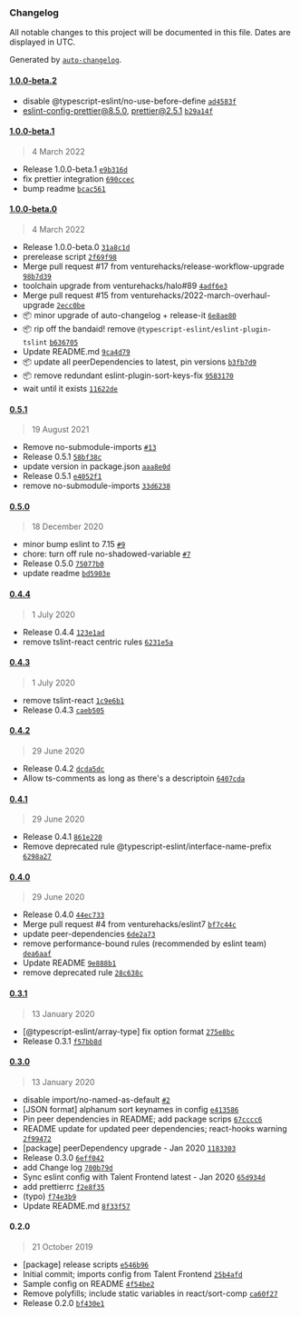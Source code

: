 ### Changelog

All notable changes to this project will be documented in this file. Dates are displayed in UTC.

Generated by [`auto-changelog`](https://github.com/CookPete/auto-changelog).

#### [1.0.0-beta.2](https://github.com/venturehacks/eslint-config-angellist/compare/1.0.0-beta.1...1.0.0-beta.2)

- disable @typescript-eslint/no-use-before-define [`ad4583f`](https://github.com/venturehacks/eslint-config-angellist/commit/ad4583fe009fa5e83120d0fb3652ad95effb2a78)
- eslint-config-prettier@8.5.0, prettier@2.5.1 [`b29a14f`](https://github.com/venturehacks/eslint-config-angellist/commit/b29a14fc59e4225277fa3f152d493ea8a662ff6e)

#### [1.0.0-beta.1](https://github.com/venturehacks/eslint-config-angellist/compare/1.0.0-beta.0...1.0.0-beta.1)

> 4 March 2022

- Release 1.0.0-beta.1 [`e9b316d`](https://github.com/venturehacks/eslint-config-angellist/commit/e9b316ddabee15b2aee60aa04b88789b2e0cc487)
- fix prettier integration [`690ccec`](https://github.com/venturehacks/eslint-config-angellist/commit/690ccec7b9da07e93f865846023ff1218875ee2c)
- bump readme [`bcac561`](https://github.com/venturehacks/eslint-config-angellist/commit/bcac5614a84291e50c37b34e0466c704c9fde084)

#### [1.0.0-beta.0](https://github.com/venturehacks/eslint-config-angellist/compare/0.5.1...1.0.0-beta.0)

> 4 March 2022

- Release 1.0.0-beta.0 [`31a8c1d`](https://github.com/venturehacks/eslint-config-angellist/commit/31a8c1d6fc2796909c6fa44357a5c53b5653c7b4)
- prerelease script [`2f69f98`](https://github.com/venturehacks/eslint-config-angellist/commit/2f69f989d1d2bf7f62ccec0899a0baa67eb30c06)
- Merge pull request #17 from venturehacks/release-workflow-upgrade [`98b7d39`](https://github.com/venturehacks/eslint-config-angellist/commit/98b7d393ae1bdd31cf2a2d2b2b5772f27cacefdb)
- toolchain upgrade from venturehacks/halo#89 [`4adf6e3`](https://github.com/venturehacks/eslint-config-angellist/commit/4adf6e362434403f28f520f2094b342a42b3b600)
- Merge pull request #15 from venturehacks/2022-march-overhaul-upgrade [`2ecc0be`](https://github.com/venturehacks/eslint-config-angellist/commit/2ecc0be89b303a12c55f4605e7461e98d690d5b1)
- :package: minor upgrade of auto-changelog + release-it [`6e8ae80`](https://github.com/venturehacks/eslint-config-angellist/commit/6e8ae8029e4247a92847c6fd89b9328b0eeecace)
- :package: rip off the bandaid! remove `@typescript-eslint/eslint-plugin-tslint` [`b636705`](https://github.com/venturehacks/eslint-config-angellist/commit/b636705afdfbb0b91a0fc1eea8e98202445c3478)
- Update README.md [`9ca4d79`](https://github.com/venturehacks/eslint-config-angellist/commit/9ca4d7983f6c762d6c3743d7af3e58520427b620)
- :package: update all peerDependencies to latest, pin versions [`b3fb7d9`](https://github.com/venturehacks/eslint-config-angellist/commit/b3fb7d932fd1a65e21a0694ac0925b3316216c62)
- :package: remove redundant eslint-plugin-sort-keys-fix [`9583170`](https://github.com/venturehacks/eslint-config-angellist/commit/95831706761adfe409acf6d9774cc9f41d73531e)
- wait until it exists [`11622de`](https://github.com/venturehacks/eslint-config-angellist/commit/11622de1752bc7afe7c4aeeccf022c685db95128)

#### [0.5.1](https://github.com/venturehacks/eslint-config-angellist/compare/0.5.0...0.5.1)

> 19 August 2021

- Remove no-submodule-imports [`#13`](https://github.com/venturehacks/eslint-config-angellist/pull/13)
- Release 0.5.1 [`58bf38c`](https://github.com/venturehacks/eslint-config-angellist/commit/58bf38c29bffe44e2616bf94f7f00f5efd82b008)
- update version in package.json [`aaa8e0d`](https://github.com/venturehacks/eslint-config-angellist/commit/aaa8e0d5208ebcde3ddc6bdc405311204d7210f1)
- Release 0.5.1 [`e4052f1`](https://github.com/venturehacks/eslint-config-angellist/commit/e4052f19a66dddb1a3d0e537660d17b94274cb4f)
- remove no-submodule-imports [`33d6238`](https://github.com/venturehacks/eslint-config-angellist/commit/33d6238061714a2e99f16f0de16d29933f97bfb1)

#### [0.5.0](https://github.com/venturehacks/eslint-config-angellist/compare/0.4.4...0.5.0)

> 18 December 2020

- minor bump eslint to 7.15 [`#9`](https://github.com/venturehacks/eslint-config-angellist/pull/9)
- chore: turn off rule no-shadowed-variable [`#7`](https://github.com/venturehacks/eslint-config-angellist/pull/7)
- Release 0.5.0 [`75077b0`](https://github.com/venturehacks/eslint-config-angellist/commit/75077b03e19412ec442e3a6b5e50ba4186a0a58c)
- update readme [`bd5903e`](https://github.com/venturehacks/eslint-config-angellist/commit/bd5903e082ab4c0e50ec3414b1db7953e88394d3)

#### [0.4.4](https://github.com/venturehacks/eslint-config-angellist/compare/0.4.3...0.4.4)

> 1 July 2020

- Release 0.4.4 [`123e1ad`](https://github.com/venturehacks/eslint-config-angellist/commit/123e1ad23f10d678a63911b32a4fe769b9b65130)
- remove tslint-react centric rules [`6231e5a`](https://github.com/venturehacks/eslint-config-angellist/commit/6231e5a93d89638258d9589de6fa79e397179c66)

#### [0.4.3](https://github.com/venturehacks/eslint-config-angellist/compare/0.4.2...0.4.3)

> 1 July 2020

- remove tslint-react [`1c9e6b1`](https://github.com/venturehacks/eslint-config-angellist/commit/1c9e6b16643da305121271dbf7ce5f90da8c83ba)
- Release 0.4.3 [`caeb505`](https://github.com/venturehacks/eslint-config-angellist/commit/caeb5053cae1a56e556a1a9af69a55a23e25cc24)

#### [0.4.2](https://github.com/venturehacks/eslint-config-angellist/compare/0.4.1...0.4.2)

> 29 June 2020

- Release 0.4.2 [`dcda5dc`](https://github.com/venturehacks/eslint-config-angellist/commit/dcda5dc8ba8d1d75c3fed10207f879eb4da03dd4)
- Allow ts-comments as long as there's a descriptoin [`6407cda`](https://github.com/venturehacks/eslint-config-angellist/commit/6407cda9b9f40aeddd7d97df724b1d962311486c)

#### [0.4.1](https://github.com/venturehacks/eslint-config-angellist/compare/0.4.0...0.4.1)

> 29 June 2020

- Release 0.4.1 [`861e220`](https://github.com/venturehacks/eslint-config-angellist/commit/861e220d6ef1e26990b1fb5671b82e109a9974ae)
- Remove deprecated rule @typescript-eslint/interface-name-prefix [`6298a27`](https://github.com/venturehacks/eslint-config-angellist/commit/6298a27b0fe8746f3386e51e50c6a95e4969917b)

#### [0.4.0](https://github.com/venturehacks/eslint-config-angellist/compare/0.3.1...0.4.0)

> 29 June 2020

- Release 0.4.0 [`44ec733`](https://github.com/venturehacks/eslint-config-angellist/commit/44ec7334bed6ec3fa5126cefe0a7e170378fc7b7)
- Merge pull request #4 from venturehacks/eslint7 [`bf7c44c`](https://github.com/venturehacks/eslint-config-angellist/commit/bf7c44c4463fc75daf50f68a10166a8fd1efd2ee)
- update peer-dependencies [`6de2a73`](https://github.com/venturehacks/eslint-config-angellist/commit/6de2a7328963731dd8144d40b237610fb71a8e51)
- remove performance-bound rules (recommended by eslint team) [`dea6aaf`](https://github.com/venturehacks/eslint-config-angellist/commit/dea6aaf6a9dd53fb098a69436552db15fac80a65)
- Update README [`9e888b1`](https://github.com/venturehacks/eslint-config-angellist/commit/9e888b16cc58341933edfb7b3a7aea07aa53120d)
- remove deprecated rule [`28c638c`](https://github.com/venturehacks/eslint-config-angellist/commit/28c638c11b9ae0ad088a8da37b30d096cdffceb5)

#### [0.3.1](https://github.com/venturehacks/eslint-config-angellist/compare/0.3.0...0.3.1)

> 13 January 2020

- [@typescript-eslint/array-type] fix option format [`275e8bc`](https://github.com/venturehacks/eslint-config-angellist/commit/275e8bc67bc3dfcca1952d653fe7393c7110a611)
- Release 0.3.1 [`f57bb8d`](https://github.com/venturehacks/eslint-config-angellist/commit/f57bb8d74848b9a9ecf572a4d4f8b4bb4eff6e77)

#### [0.3.0](https://github.com/venturehacks/eslint-config-angellist/compare/0.2.0...0.3.0)

> 13 January 2020

- disable import/no-named-as-default [`#2`](https://github.com/venturehacks/eslint-config-angellist/pull/2)
- [JSON format] alphanum sort keynames in config [`e413586`](https://github.com/venturehacks/eslint-config-angellist/commit/e4135863b9554c83d3e50582700a5dece705b745)
- Pin peer dependencies in README; add package scrips [`67cccc6`](https://github.com/venturehacks/eslint-config-angellist/commit/67cccc6b970e12c17e5f7d9b9c8e0e29a8810df3)
- README update for updated peer dependencies; react-hooks warning [`2f99472`](https://github.com/venturehacks/eslint-config-angellist/commit/2f99472ae65f788a70850273c2aa5413a0ea0827)
- [package] peerDependency upgrade - Jan 2020 [`1183303`](https://github.com/venturehacks/eslint-config-angellist/commit/1183303fcda2c5879c723915d39ec073bab4fa3b)
- Release 0.3.0 [`6eff042`](https://github.com/venturehacks/eslint-config-angellist/commit/6eff042eed539b1642f2ea6b28c649f5ee137184)
- add Change log [`700b79d`](https://github.com/venturehacks/eslint-config-angellist/commit/700b79d755ff56cba424cf27c65828a6f5c48679)
- Sync eslint config with Talent Frontend latest - Jan 2020 [`65d934d`](https://github.com/venturehacks/eslint-config-angellist/commit/65d934d9b9f195fc4c93f7d645113f7cf662d4ea)
- add prettierrc [`f2e8f35`](https://github.com/venturehacks/eslint-config-angellist/commit/f2e8f35b39215c47035e18ff258ea6d9136683bb)
- (typo) [`f74e3b9`](https://github.com/venturehacks/eslint-config-angellist/commit/f74e3b9292aebbfe8e1cf43d6ca6b48b8d324d4a)
- Update README.md [`8f33f57`](https://github.com/venturehacks/eslint-config-angellist/commit/8f33f5740873a75ee1138557f3b67be3c019cb48)

#### 0.2.0

> 21 October 2019

- [package] release scripts [`e546b96`](https://github.com/venturehacks/eslint-config-angellist/commit/e546b967066c3bdde3c11627f6cd2b1469f47165)
- Initial commit; imports config from Talent Frontend [`25b4afd`](https://github.com/venturehacks/eslint-config-angellist/commit/25b4afdbecfe03bf6355c3d7face608955e8afb3)
- Sample config on README [`4f54be2`](https://github.com/venturehacks/eslint-config-angellist/commit/4f54be28fe8d79aa65b709468f44428bc62857f7)
- Remove polyfills; include static variables in react/sort-comp [`ca60f27`](https://github.com/venturehacks/eslint-config-angellist/commit/ca60f271d6068fc3e494df2ed06b80a8ce014232)
- Release 0.2.0 [`bf430e1`](https://github.com/venturehacks/eslint-config-angellist/commit/bf430e12d15cd16366e400a3a44792f999d4eaae)
